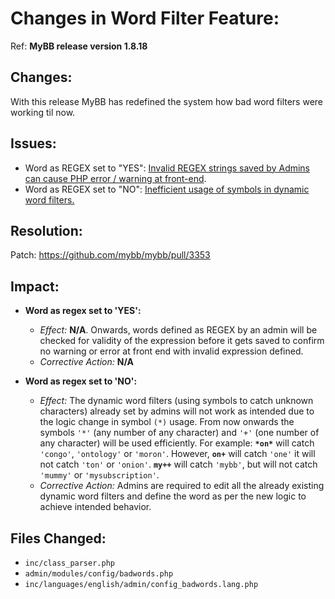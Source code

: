 # Changes in Word Filter Feature:
Ref: **MyBB release version 1.8.18**

## Changes:
With this release MyBB has redefined the system how bad word filters were working til now.

## Issues:

- Word as REGEX set to "YES": [Invalid REGEX strings saved by Admins can cause PHP error / warning at front-end](https://community.mybb.com/thread-218804.html).
- Word as REGEX set to "NO": [Inefficient usage of symbols in dynamic word filters.](https://community.mybb.com/thread-218066...pid1306324)

## Resolution:
Patch:
https://github.com/mybb/mybb/pull/3353

## Impact:
- **Word as regex set to 'YES':**
    - _Effect:_ **N/A**. Onwards, words defined as REGEX by an admin will be checked for validity of the expression before it gets saved to confirm no warning or error at front end with invalid expression defined.
    - _Corrective Action:_ **N/A**
  
- **Word as regex set to 'NO':**

    - _Effect:_ The dynamic word filters (using symbols to catch unknown characters) already set by admins will not work as intended due to the logic change in symbol `(*)` usage. From now onwards the symbols `'*'` (any number of any character) and `'+'` (one number of any character) will be used efficiently. For example: **`*on*`** will catch `'congo'`, `'ontology'` or `'moron'`. However, **`on+`** will catch `'one'` it will not catch `'ton'` or `'onion'`. **`my++`** will catch `'mybb'`, but will not catch `'mummy'` or `'mysubscription'`.
    - _Corrective Action:_ Admins are required to edit all the already existing dynamic word filters and define the word as per the new logic to achieve intended behavior.

## Files Changed:
- `inc/class_parser.php`
- `admin/modules/config/badwords.php`
- `inc/languages/english/admin/config_badwords.lang.php`
